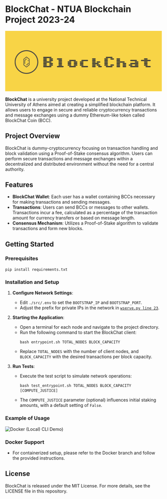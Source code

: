 
# BlockChat - NTUA Blockchain Project 2023-24

![BlockChat Logo](./images/logo.png)

**BlockChat** is a university project developed at the National Technical University of Athens aimed at creating a simplified blockchain platform. It allows users to engage in secure and reliable cryptocurrency transactions and message exchanges using a dummy Ethereum-like token called BlockChat Coin (BCC).

## Project Overview

BlockChat is dummy-cryptocurrency focusing on transaction handling and block validation using a Proof-of-Stake consensus algorithm. Users can perform secure transactions and message exchanges within a decentralized and distributed environment without the need for a central authority.

## Features

- **BlockChat Wallet**: Each user has a wallet containing BCCs necessary for making transactions and sending messages.
- **Transactions**: Users can send BCCs or messages to other wallets. Transactions incur a fee, calculated as a percentage of the transaction amount for currency transfers or based on message length.
- **Consensus Mechanism**: Utilizes a Proof-of-Stake algorithm to validate transactions and form new blocks.

## Getting Started

### Prerequisites
`pip install requirements.txt`

### Installation and Setup

1. **Configure Network Settings**:
   - Edit `./src/.env` to set the `BOOTSTRAP_IP` and `BOOTSTRAP_PORT`.
   - Adjust the prefix for private IPs in the network in [`wserve.py line 23`](https://github.com/ntua-el19019/ntua-blockchain/blob/main/src/wserve.py#L23).

2. **Starting the Application**:
   - Open a terminal for each node and navigate to the project directory.
   - Run the following command to start the BlockChat client:
     ```
     bash entrypoint.sh TOTAL_NODES BLOCK_CAPACITY
     ```
   - Replace `TOTAL_NODES` with the number of client nodes, and `BLOCK_CAPACITY` with the desired transactions per block capacity.

3. **Run Tests**:
   - Execute the test script to simulate network operations:
     ```
     bash test_entrypoint.sh TOTAL_NODES BLOCK_CAPACITY [COMPUTE_JUSTICE]
     ```
   - The `COMPUTE_JUSTICE` parameter (optional) influences initial staking amounts, with a default setting of `False`.



### Example of Usage
![Docker (Local) CLI Demo)](./images/ntua-blockchain_cut.gif)


### Docker Support
- For containerized setup, please refer to the Docker branch and follow the provided instructions.

## License

BlockChat is released under the MIT License. For more details, see the LICENSE file in this repository.
